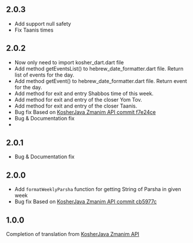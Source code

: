 ## 2.0.3
- Add support null safety
- Fix Taanis times

## 2.0.2

- Now only need to import kosher_dart.dart file
- Add method getEventsList() to hebrew_date_formatter.dart file. Return list of events for the day.
- Add method getEvent() to hebrew_date_formatter.dart file. Return event for the day.
- Add method for exit and entry Shabbos time of this week.
- Add method for exit and entry of the closer Yom Tov.
- Add method for exit and entry of the closer Taanis.
- Bug fix Based on [KosherJava Zmanim API commit f7e24ce](https://github.com/KosherJava/zmanim/tree/f7e24ce604e3fcd1c10824fc0d18bb7c8a0b7e99)
- Bug & Documentation fix
- 
## 2.0.1

- Bug & Documentation fix

## 2.0.0

- Add `formatWeeklyParsha` function for getting String of Parsha in given week
- Bug fix Based on [KosherJava Zmanim API commit cb5977c](https://github.com/KosherJava/zmanim/tree/cb5977c9efa5396660f130eac0150d41b47613d2)

## 1.0.0

Completion of translation from [KosherJava Zmanim API](https://github.com/KosherJava/zmanim) 